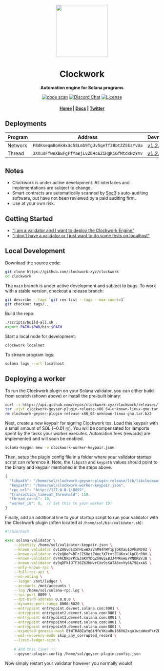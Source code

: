 <div align="center">
  <img height="170" src="https://user-images.githubusercontent.com/8634334/167159164-17b3b09a-ed1e-4768-b405-af9d423192c9.png?raw=true" />

  <h1>Clockwork</h1>

  <p>
    <strong>Automation engine for Solana programs</strong>
  </p>

  <p>
    <a href="https://github.com/clockwork-xyz/clockwork/actions/workflows/code-scan.yaml"><img alt="code scan" src="https://github.com/clockwork-xyz/clockwork/actions/workflows/code-scan.yaml/badge.svg?branch=main" /></a>
    <a href="https://discord.com/channels/889725689543143425"><img alt="Discord Chat" src="https://img.shields.io/discord/889725689543143425?color=blueviolet" /></a>
    <a href="https://www.gnu.org/licenses/agpl-3.0.en.html"><img alt="License" src="https://img.shields.io/github/license/clockwork-xyz/clockwork?color=turquoise" /></a>
  </p>

  <h4>
    <a href="https://clockwork.xyz/">Home</a>
    <span> | </span>
    <a href="https://docs.clockwork.xyz">Docs</a>
    <span> | </span>
    <a href="https://twitter.com/clockwork_xyz">Twitter</a>
  </h4>  
</div>


## Deployments

| Program | Address| Devnet | Mainnet |
| ------- | ------ | ------ | ------- |
| Network | `F8dKseqmBoAkHx3c58Lmb9TgJv5qeTf3BbtZZSEzYvUa` | [v1.2.4](https://explorer.solana.com/address/F8dKseqmBoAkHx3c58Lmb9TgJv5qeTf3BbtZZSEzYvUa?cluster=devnet) | Soon |
| Thread | `3XXuUFfweXBwFgFfYaejLvZE4cGZiHgKiGfMtdxNzYmv` | [v1.2.4](https://explorer.solana.com/address/3XXuUFfweXBwFgFfYaejLvZE4cGZiHgKiGfMtdxNzYmv?cluster=devnet) | Soon |


## Notes

- Clockwork is under active development. All interfaces and implementations are subject to change.
- Smart contracts are automatically scanned by [Sec3](https://www.sec3.dev/)'s auto-auditing software, but have not been reviewed by a paid auditing firm.
- Use at your own risk.

## Getting Started
- ["I am a validator and I want to deploy the Clockwork Engine"](#deploying-a-worker)
- ["I don't have a validator or I just want to do some tests on localhost"](#local-development)


## Local Development

Download the source code:
```sh
git clone https://github.com/clockwork-xyz/clockwork
cd clockwork
```

The `main` branch is under active development and subject to bugs. To work with a stable version, checkout a release branch:
```sh
git describe --tags `git rev-list --tags --max-count=1`
git checkout tags/...
```

Build the repo:
```sh
./scripts/build-all.sh .
export PATH=$PWD/bin:$PATH
```

Start a local node for development:
```sh
clockwork localnet
```

To stream program logs:
```sh
solana logs --url localhost
```


## Deploying a worker

To run the Clockwork plugin on your Solana validator, you can either build from scratch (shown above) or install the pre-built binary:
```sh
curl -s https://api.github.com/repos/clockwork-xyz/clockwork/releases/latest | grep "clockwork-geyser-plugin-release-x86_64-unknown-linux-gnu.tar" | cut -d : -f 2,3 | tr -d \" | wget -qi -
tar -xjvf clockwork-geyser-plugin-release-x86_64-unknown-linux-gnu.tar.bz2
rm clockwork-geyser-plugin-release-x86_64-unknown-linux-gnu.tar.bz2
```

Next, create a new keypair for signing Clockwork txs. Load this keypair with a small amount of SOL (~0.01 ◎). You will be compensated for lamports spent by the tasks your worker executes. Automation fees (rewards) are implemented and will soon be enabled.
```sh
solana-keygen new -o clockwork-worker-keypair.json
```

Then, setup the plugin config file in a folder where your validator startup script can reference it. Note, the `libpath` and `keypath` values should point to the binary and keypair mentioned in the steps above.
```js
{
  "libpath": "/home/sol/clockwork-geyser-plugin-release/lib/libclockwork_plugin.so",
  "keypath": "/home/sol/clockwork-worker-keypair.json",
  "rpc_url": "http://127.0.0.1:8899",
  "transaction_timeout_threshold": 150,
  "thread_count": 10,
  "worker_id": 0,  // Set this to your worker ID!
}
```

Finally, add an additional line to your startup script to run your validator with the Clockwork plugin (often located at `/home/sol/bin/validator.sh`):
```sh
#!/bin/bash

exec solana-validator \
    --identity /home/sol/validator-keypair.json \
    --known-validator dv1ZAGvdsz5hHLwWXsVnM94hWf1pjbKVau1QVkaMJ92 \
    --known-validator dv2eQHeP4RFrJZ6UeiZWoc3XTtmtZCUKxxCApCDcRNV \
    --known-validator dv4ACNkpYPcE3aKmYDqZm9G5EB3J4MRoeE7WNDRBVJB \
    --known-validator dv3qDFk1DTF36Z62bNvrCXe9sKATA6xvVy6A798xxAS \
    --only-known-rpc \
    --full-rpc-api \
    --no-voting \
    --ledger /mnt/ledger \
    --accounts /mnt/accounts \
    --log /home/sol/solana-rpc.log \
    --rpc-port 8899 \
    --rpc-bind-address 0.0.0.0 \
    --dynamic-port-range 8000-8020 \
    --entrypoint entrypoint.devnet.solana.com:8001 \
    --entrypoint entrypoint2.devnet.solana.com:8001 \
    --entrypoint entrypoint3.devnet.solana.com:8001 \
    --entrypoint entrypoint4.devnet.solana.com:8001 \
    --entrypoint entrypoint5.devnet.solana.com:8001 \
    --expected-genesis-hash EtWTRABZaYq6iMfeYKouRu166VU2xqa1wcaWoxPkrZBG \
    --wal-recovery-mode skip_any_corrupted_record \
    --limit-ledger-size \
    
    # Add this line! 👇🏼
    --geyser-plugin-config /home/sol/geyser-plugin-config.json
```

Now simply restart your validator however you normally would!

